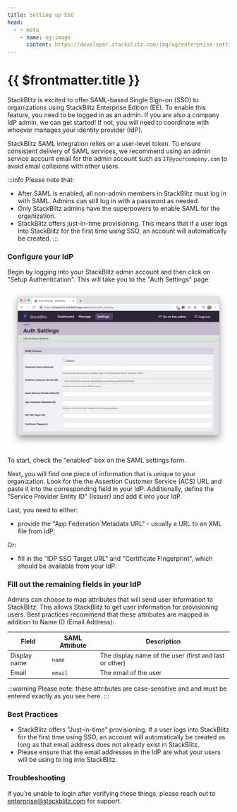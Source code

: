 ```yaml
---
title: Setting up SSO
head:
  - - meta
    - name: og:image
      content: https://developer.stackblitz.com/img/og/enterprise-setting-up-sso.png
---
```


# {{ $frontmatter.title }}

StackBlitz is excited to offer SAML-based Single Sign-on (SSO) to organizations using StackBlitz Enterprise Edition (EE). To enable this feature, you need to be logged in as an admin. If you are also a company IdP admin, we can get started! If not, you will need to coordinate with whoever manages your identity provider (IdP).

StackBlitz SAML integration relies on a user-level token. To ensure consistent delivery of SAML services, we recommend using an admin service account email for the admin account such as `IT@yourcompany.com` to avoid email collisions with other users.

:::info Please note that:

- After SAML is enabled, all non-admin members in StackBlitz must log in with SAML. Admins can still log in with a password as needed.
- Only StackBlitz admins have the superpowers to enable SAML for the organization.
- StackBlitz offers just-in-time provisioning. This means that if a user logs into StackBlitz for the first time using SSO, an account will automatically be created.
:::

### Configure your IdP

Begin by logging into your StackBlitz admin account and then click on "Setup Authentication". This will take you to the "Auth Settings" page:

![SAML Config](./assets/saml-config.png)

To start, check the "enabled" box on the SAML settings form.

Next, you will find one piece of information that is unique to your organization. Look for the the Assertion Customer Service (ACS) URL and paste it into the corresponding field in your IdP. Additionally, define the "Service Provider Entity ID" (Issuer) and add it into your IdP.

Last, you need to either:

- provide the "App Federation Metadata URL" - usually a URL to an XML file from IdP;

Or:

- fill in the "IDP SSO Target URL" and "Certificate Fingerprint", which should be available from your IdP.

### Fill out the remaining fields in your IdP

Admins can choose to map attributes that will send user information to StackBlitz. This allows StackBlitz to get user information for provisioning users. Best practices recommend that these attributes are mapped in addition to Name ID (Email Address):

| Field        | SAML Attribute | Description                                            |
| ------------ | -------------- | ------------------------------------------------------ |
| Display name | `name`         | The display name of the user (first and last or other) |
| Email        | `email`        | The email of the user                                  |

:::warning
Please note: these attributes are case-sensitive and and must be entered exactly as you see here.
:::

### Best Practices

- StackBlitz offers "Just-in-time" provisioning. If a user logs into StackBlitz for the first time using SSO, an account will automatically be created as long as that email address does not already exist in StackBlitz.
- Please ensure that the email addresses in the IdP are what your users will be using to log into StackBlitz.

### Troubleshooting

If you're unable to login after verifying these things, please reach out to [enterprise@stackblitz.com](mailto:enterprise@stackblitz.com) for support.